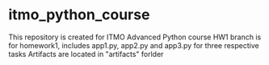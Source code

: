 # itmo_python_course
This repository is created for ITMO Advanced Python course
HW1 branch is for homework1, includes app1.py, app2.py and app3.py for three respective tasks
Artifacts are located in "artifacts" forlder
